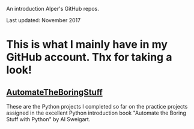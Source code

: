 An introduction Alper\'s GitHub repos.

Last updated: November 2017

# This is what I mainly have in my GitHub account. Thx for taking a look!

## [AutomateTheBoringStuff](https://github.com/apaksoy/automatetheboringstuff)

These are the Python projects I completed so far on the practice projects assigned in the excellent Python introduction book "Automate the Boring Stuff with Python" by Al Sweigart.


